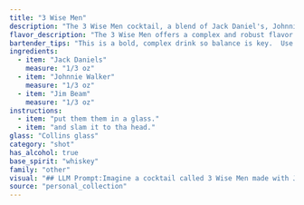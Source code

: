 ```yaml
---
title: "3 Wise Men"
description: "The 3 Wise Men cocktail, a blend of Jack Daniel's, Johnnie Walker, and Jim Beam, belongs to the **Whiskey Smash** family, known for its simple, straightforward combination of whiskeys. This drink likely originated in the US, a playful nod to the diverse world of whiskey, and the trio of iconic brands. "
flavor_description: "The 3 Wise Men offers a complex and robust flavor profile. The smooth, smoky notes of Jack Daniel's blend harmoniously with the rich, peaty character of Johnnie Walker. Jim Beam's sweet corn and vanilla notes add a touch of warmth and complexity, creating a balanced and satisfying cocktail. It's a bold and adventurous drink for seasoned whiskey enthusiasts. "
bartender_tips: "This is a bold, complex drink so balance is key.  Use high-quality ice to prevent watering down.  Don't overshake - a few gentle shakes will integrate the flavors without bruising the ice.  Taste after each shake and adjust the ratio to your liking.  A touch of bitters can add depth, and a lemon twist for garnish brings a fresh element.  Enjoy! "
ingredients:
  - item: "Jack Daniels"
    measure: "1/3 oz"
  - item: "Johnnie Walker"
    measure: "1/3 oz"
  - item: "Jim Beam"
    measure: "1/3 oz"
instructions:
  - item: "put them them in a glass."
  - item: "and slam it to tha head."
glass: "Collins glass"
category: "shot"
has_alcohol: true
base_spirit: "whiskey"
family: "other"
visual: "## LLM Prompt:Imagine a cocktail called 3 Wise Men made with Jack Daniel's, Johnnie Walker, and Jim Beam.  Describe its appearance, focusing on:* **Color:**  Is it clear, cloudy, or layered? What shades does it display?* **Texture:** Is it smooth, oily, or viscous? Does it have any visible particles?* **Garnish:** What, if any, is used to adorn the drink?  How does the garnish complement the appearance? Your description should evoke the feeling of this unique and likely potent blend.  Make it visually enticing, highlighting its unique characteristics. "
source: "personal_collection"
---
```


